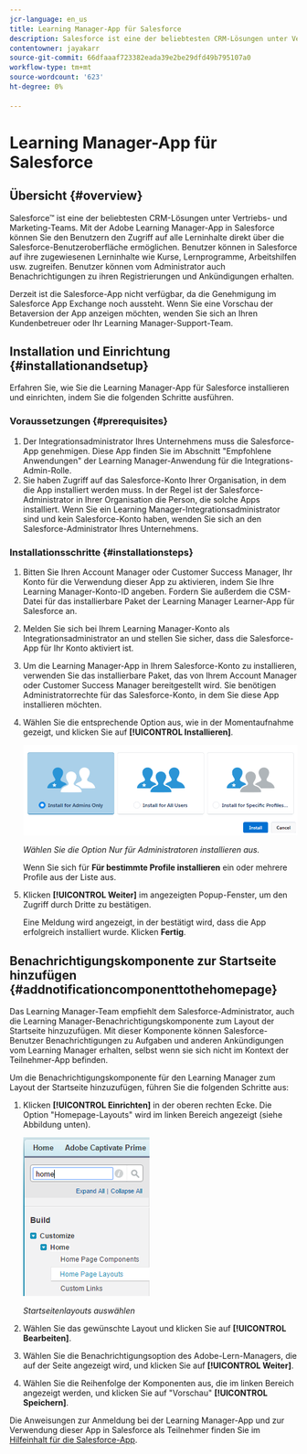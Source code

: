 ```yaml
---
jcr-language: en_us
title: Learning Manager-App für Salesforce
description: Salesforce ist eine der beliebtesten CRM-Lösungen unter Vertriebs- und Marketing-Teams. Mit der Adobe Learning Manager-App in Salesforce können Sie den Benutzern den Zugriff auf alle Lerninhalte direkt über die Salesforce-Benutzeroberfläche ermöglichen. Benutzer können in Salesforce auf ihre zugewiesenen Lerninhalte wie Kurse, Lernprogramme, Arbeitshilfen usw. zugreifen. Benutzer können vom Administrator auch Benachrichtigungen zu ihren Registrierungen und Ankündigungen erhalten.
contentowner: jayakarr
source-git-commit: 66dfaaaf723382eada39e2be29dfd49b795107a0
workflow-type: tm+mt
source-wordcount: '623'
ht-degree: 0%

---
```




# Learning Manager-App für Salesforce

## Übersicht {#overview}

Salesforce™ ist eine der beliebtesten CRM-Lösungen unter Vertriebs- und Marketing-Teams. Mit der Adobe Learning Manager-App in Salesforce können Sie den Benutzern den Zugriff auf alle Lerninhalte direkt über die Salesforce-Benutzeroberfläche ermöglichen. Benutzer können in Salesforce auf ihre zugewiesenen Lerninhalte wie Kurse, Lernprogramme, Arbeitshilfen usw. zugreifen. Benutzer können vom Administrator auch Benachrichtigungen zu ihren Registrierungen und Ankündigungen erhalten.

Derzeit ist die Salesforce-App nicht verfügbar, da die Genehmigung im Salesforce App Exchange noch aussteht. Wenn Sie eine Vorschau der Betaversion der App anzeigen möchten, wenden Sie sich an Ihren Kundenbetreuer oder Ihr Learning Manager-Support-Team.

## Installation und Einrichtung {#installationandsetup}

Erfahren Sie, wie Sie die Learning Manager-App für Salesforce installieren und einrichten, indem Sie die folgenden Schritte ausführen.

### Voraussetzungen {#prerequisites}

1. Der Integrationsadministrator Ihres Unternehmens muss die Salesforce-App genehmigen. Diese App finden Sie im Abschnitt &quot;Empfohlene Anwendungen&quot; der Learning Manager-Anwendung für die Integrations-Admin-Rolle.
1. Sie haben Zugriff auf das Salesforce-Konto Ihrer Organisation, in dem die App installiert werden muss. In der Regel ist der Salesforce-Administrator in Ihrer Organisation die Person, die solche Apps installiert. Wenn Sie ein Learning Manager-Integrationsadministrator sind und kein Salesforce-Konto haben, wenden Sie sich an den Salesforce-Administrator Ihres Unternehmens.

### Installationsschritte {#installationsteps}

1. Bitten Sie Ihren Account Manager oder Customer Success Manager, Ihr Konto für die Verwendung dieser App zu aktivieren, indem Sie Ihre Learning Manager-Konto-ID angeben. Fordern Sie außerdem die CSM-Datei für das installierbare Paket der Learning Manager Learner-App für Salesforce an.

1. Melden Sie sich bei Ihrem Learning Manager-Konto als Integrationsadministrator an und stellen Sie sicher, dass die Salesforce-App für Ihr Konto aktiviert ist.

1. Um die Learning Manager-App in Ihrem Salesforce-Konto zu installieren, verwenden Sie das installierbare Paket, das von Ihrem Account Manager oder Customer Success Manager bereitgestellt wird. Sie benötigen Administratorrechte für das Salesforce-Konto, in dem Sie diese App installieren möchten.

1. Wählen Sie die entsprechende Option aus, wie in der Momentaufnahme gezeigt, und klicken Sie auf **[!UICONTROL Installieren]**.

   ![](assets/install-options.png)

   *Wählen Sie die Option Nur für Administratoren installieren aus.*

   Wenn Sie sich für **Für bestimmte Profile installieren** ein oder mehrere Profile aus der Liste aus.

1. Klicken **[!UICONTROL Weiter]** im angezeigten Popup-Fenster, um den Zugriff durch Dritte zu bestätigen.

   Eine Meldung wird angezeigt, in der bestätigt wird, dass die App erfolgreich installiert wurde. Klicken **Fertig**.

## Benachrichtigungskomponente zur Startseite hinzufügen {#addnotificationcomponenttothehomepage}

Das Learning Manager-Team empfiehlt dem Salesforce-Administrator, auch die Learning Manager-Benachrichtigungskomponente zum Layout der Startseite hinzuzufügen. Mit dieser Komponente können Salesforce-Benutzer Benachrichtigungen zu Aufgaben und anderen Ankündigungen vom Learning Manager erhalten, selbst wenn sie sich nicht im Kontext der Teilnehmer-App befinden.

Um die Benachrichtigungskomponente für den Learning Manager zum Layout der Startseite hinzuzufügen, führen Sie die folgenden Schritte aus:

1. Klicken **[!UICONTROL Einrichten]** in der oberen rechten Ecke. Die Option &quot;Homepage-Layouts&quot; wird im linken Bereich angezeigt (siehe Abbildung unten).

   ![](assets/homepage-component.png)

   *Startseitenlayouts auswählen*

1. Wählen Sie das gewünschte Layout und klicken Sie auf **[!UICONTROL Bearbeiten]**.
1. Wählen Sie die Benachrichtigungsoption des Adobe-Lern-Managers, die auf der Seite angezeigt wird, und klicken Sie auf **[!UICONTROL Weiter]**.
1. Wählen Sie die Reihenfolge der Komponenten aus, die im linken Bereich angezeigt werden, und klicken Sie auf &quot;Vorschau&quot; **[!UICONTROL Speichern]**.

Die Anweisungen zur Anmeldung bei der Learning Manager-App und zur Verwendung dieser App in Salesforce als Teilnehmer finden Sie im [Hilfeinhalt für die Salesforce-App](../../learners/feature-summary/sfdc-app.md).
